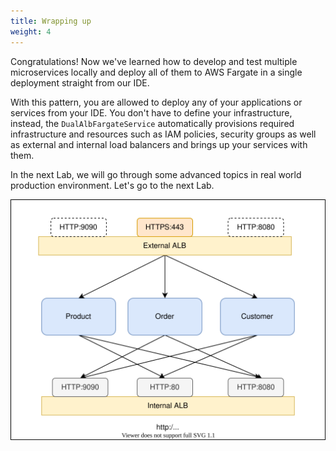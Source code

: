 ```yaml
---
title: Wrapping up
weight: 4
---
```


Congratulations! Now we've learned how to develop and test multiple microservices locally and deploy all of them to AWS Fargate in a single deployment straight from our IDE.

With this pattern, you are allowed to deploy any of your applications or services from your IDE. You don't have to define your infrastructure, instead, the `DualAlbFargateService` automatically provisions required infrastructure and resources such as IAM policies, security groups as well as external and internal load balancers and brings up your services with them.

In the next Lab, we will go through some advanced topics in real world production environment. Let's go to the next Lab.

![](/images/DualAlbFargateService.svg)

